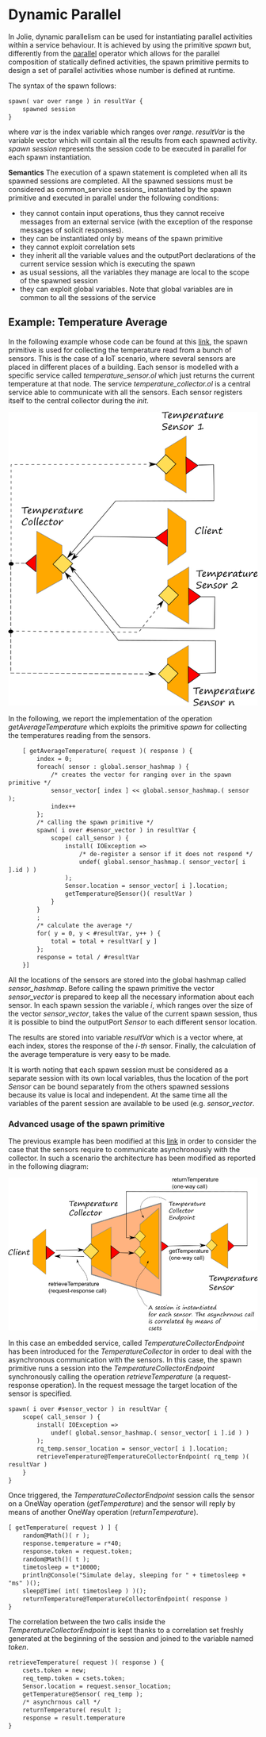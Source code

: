 # Dynamic Parallel

In Jolie, dynamic parallelism can be used for instantiating parallel activities within a service behaviour. It is achieved by using the primitive _spawn_ but, differently from the [parallel](../composing-statements/README.md#parallel) operator which allows for the parallel composition of statically defined activities, the spawn primitive permits to design a set of parallel activities whose number is defined at runtime.

The syntax of the spawn follows:

```jolie
spawn( var over range ) in resultVar {
    spawned session
}
```

where _var_ is the index variable which ranges over _range_. _resultVar_ is the variable vector which will contain all the results from each spawned activity. _spawn session_ represents the session code to be executed in parallel for each spawn instantiation.

**Semantics** The execution of a spawn statement is completed when all its spawned sessions are completed. All the spawned sessions must be considered as common_service sessions_ instantiated by the spawn primitive and executed in parallel under the following conditions:

* they cannot contain input operations, thus they cannot receive messages from an external service \(with the exception of the response messages of solicit responses\).
* they can be instantiated only by means of the spawn primitive
* they cannot exploit correlation sets
* they inherit all the variable values and the outputPort declarations of the current service session which is executing the spawn
* as usual sessions, all the variables they manage are local to the scope of the spawned session
* they can exploit global variables. Note that global variables are in common to all the sessions of the service

## Example: Temperature Average

In the following example whose code can be found at this [link](https://github.com/jolie/examples/tree/master/02_basics/9_dynamicparallel/1_temperature_average), the spawn primitive is used for collecting the temperature read from a bunch of sensors. This is the case of a IoT scenario, where several sensors are placed in different places of a building. Each sensor is modelled with a specific service called _temperature\_sensor.ol_ which just returns the current temperature at that node. The service _temperature\_collector.ol_ is a central service able to communicate with all the sensors. Each sensor registers itself to the central collector during the _init_.

![](../../../assets/image/temperature_collector.png)

In the following, we report the implementation of the operation _getAverageTemperature_ which exploits the primitive _spawn_ for collecting the temperatures reading from the sensors.

```jolie
    [ getAverageTemperature( request )( response ) {
        index = 0;
        foreach( sensor : global.sensor_hashmap ) {
            /* creates the vector for ranging over in the spawn primitive */
            sensor_vector[ index ] << global.sensor_hashmap.( sensor );
            index++
        };
        /* calling the spawn primitive */
        spawn( i over #sensor_vector ) in resultVar {
            scope( call_sensor ) {
                install( IOException =>
                    /* de-register a sensor if it does not respond */
                    undef( global.sensor_hashmap.( sensor_vector[ i ].id ) )
                );
                Sensor.location = sensor_vector[ i ].location;
                getTemperature@Sensor()( resultVar )
            }
        }
        ;
        /* calculate the average */
        for( y = 0, y < #resultVar, y++ ) {
            total = total + resultVar[ y ]
        };
        response = total / #resultVar
    }]
```

All the locations of the sensors are stored into the global hashmap called _sensor\_hashmap_. Before calling the spawn primitive the vector _sensor\_vector_ is prepared to keep all the necessary information about each sensor. In each spawn session the variable _i_, which ranges over the size of the vector _sensor\_vector_, takes the value of the current spawn session, thus it is possible to bind the outputPort _Sensor_ to each different sensor location.

The results are stored into variable _resultVar_ which is a vector where, at each index, stores the response of the _i-th_ sensor. Finally, the calculation of the average temperature is very easy to be made.

It is worth noting that each spawn session must be considered as a separate session with its own local variables, thus the location of the port _Sensor_ can be bound separately from the others spawned sessions because its value is local and independent. At the same time all the variables of the parent session are available to be used \(e.g. _sensor\_vector_.

### Advanced usage of the spawn primitive

The previous example has been modified at this [link](https://github.com/jolie/examples/tree/master/02_basics/9_dynamicparallel/2_temperature_average_advanced) in order to consider the case that the sensors require to communicate asynchronously with the collector. In such a scenario the architecture has been modified as reported in the following diagram:

![](../../../assets/image/temperature_collector_advanced.png)

In this case an embedded service, called _TemperatureCollectorEndpoint_ has been introduced for the _TemperatureCollector_ in order to deal with the asynchronous communication with the sensors. In this case, the spawn primitive runs a session into the _TemperatureCollectorEndpoint_ synchronously calling the operation _retrieveTemperature_ \(a request-response operation\). In the request message the target location of the sensor is specified.

```jolie
spawn( i over #sensor_vector ) in resultVar {
    scope( call_sensor ) {
        install( IOException =>
            undef( global.sensor_hashmap.( sensor_vector[ i ].id ) )
        );
        rq_temp.sensor_location = sensor_vector[ i ].location;
        retrieveTemperature@TemperatureCollectorEndpoint( rq_temp )( resultVar )
    }
}
```

Once triggered, the _TemperatureCollectorEndpoint_ session calls the sensor on a OneWay operation \(_getTemperature_\) and the sensor will reply by means of another OneWay operation \(_returnTemperature_\).

```jolie
[ getTemperature( request ) ] {
    random@Math()( r );
    response.temperature = r*40;
    response.token = request.token;
    random@Math()( t );
    timetosleep = t*10000;
    println@Console("Simulate delay, sleeping for " + timetosleep + "ms" )();
    sleep@Time( int( timetosleep ) )();
    returnTemperature@TemperatureCollectorEndpoint( response )
}
```

The correlation between the two calls inside the _TemperatureCollectorEndpoint_ is kept thanks to a correlation set freshly generated at the beginning of the session and joined to the variable named _token_.

```jolie
retrieveTemperature( request )( response ) {
    csets.token = new;
    req_temp.token = csets.token;
    Sensor.location = request.sensor_location;
    getTemperature@Sensor( req_temp );
    /* asynchrnous call */
    returnTemperature( result );
    response = result.temperature
}
```
